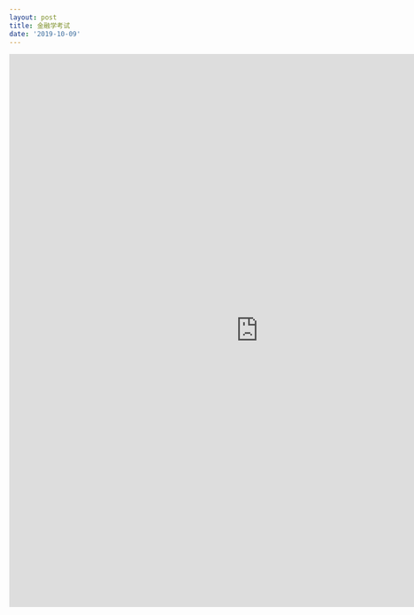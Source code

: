 ```yaml
---
layout: post
title: 金融学考试
date: '2019-10-09'
---
```



<iframe src="https://www.xmind.net/embed/sRvLfT" width="900px" height="1000px" frameborder="0" scrolling="no" allowfullscreen></iframe>
